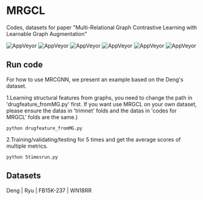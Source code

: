 # MRGCL


Codes, datasets for paper "Multi-Relational Graph Contrastive Learning with Learnable Graph Augmentation"

![AppVeyor](https://img.shields.io/badge/python-3.9.13-blue)
![AppVeyor](https://img.shields.io/badge/numpy-1.23.5-red)
![AppVeyor](https://img.shields.io/badge/pytorch-2.0.0-brightgreen)
![AppVeyor](https://img.shields.io/badge/torch--geometric-2.0.0-orange)
![AppVeyor](https://img.shields.io/badge/scipy-1.10.1-purple)
![AppVeyor](https://img.shields.io/badge/matplotlib-3.8.1-brown)


## Run code

For how to use MRCGNN, we present an example based on the Deng's dataset.

1.Learning structural features from graphs, you need to change the path in 'drugfeature_fromMG.py' first. If you want use MRGCL on your own dataset, please ensure the datas in 'trimnet' folds and the datas in 'codes for MRGCL' folds are the same.)

```
python drugfeature_fromMG.py
```

2.Training/validating/testing for 5 times and get the average scores of multiple metrics.
```
python 5timesrun.py
```

## Datasets

Deng    |    Ryu    |    FB15K-237    |    WN18RR

